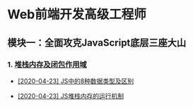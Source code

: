 # Web前端开发高级工程师

## 模块一：全面攻克JavaScript底层三座大山

### 1.  [堆栈内存及闭包作用域](https://luckrain7.github.io/Web-FEDSE/module-1/1/)

- [[2020-04-23] JS中的8种数据类型及区别](https://luckrain7.github.io/Web-FEDSE/module-1/1/#11-js-%E7%9A%848%E4%B8%AD%E6%95%B0%E6%8D%AE%E7%B1%BB%E5%9E%8B%E5%8F%8A%E5%8C%BA%E5%88%AB)

- [[2020-04-23] JS堆栈内存的运行机制](https://luckrain7.github.io/Web-FEDSE/module-1/1/#12--js-%E5%A0%86%E6%A0%88%E5%86%85%E5%AD%98%E7%9A%84%E8%BF%90%E8%A1%8C%E6%9C%BA%E5%88%B6)



